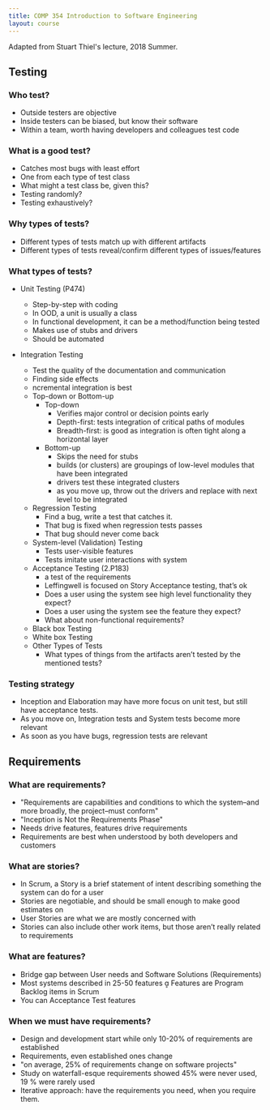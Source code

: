 ```yaml
---
title: COMP 354 Introduction to Software Engineering
layout: course
---
```


Adapted from Stuart Thiel's lecture, 2018 Summer.

<!--more-->

## Testing

### Who test?

* Outside testers are objective
* Inside testers can be biased, but know their software
* Within a team, worth having developers and colleagues test code

### What is a good test?

* Catches most bugs with least effort
* One from each type of test class
* What might a test class be, given this?
* Testing randomly?
* Testing exhaustively?

### Why types of tests?

* Different types of tests match up with different artifacts
* Different types of tests reveal/confirm different types of issues/features

### What types of tests?

* Unit Testing (P474)
    * Step-by-step with coding
    * In OOD, a unit is usually a class
    *  In functional development, it can be a method/function being tested
    * Makes use of stubs and drivers
    * Should be automated

* Integration Testing
    * Test the quality of the documentation and communication
    * Finding side effects
    * ncremental integration is best
    * Top-down or Bottom-up
        *  Top-down
            * Verifies major control or decision points early
            * Depth-first: tests integration of critical paths of modules
            * Breadth-first: is good as integration is often tight along a horizontal layer
		* Bottom-up
            * Skips the need for stubs
            * builds (or clusters) are groupings of low-level modules that have been integrated
            * drivers test these integrated clusters
            * as you move up, throw out the drivers and replace with next level to be integrated
    * Regression Testing
        * Find a bug, write a test that catches it. 
        * That bug is fixed when regression tests passes
        * That bug should never come back
    * System-level (Validation) Testing
       * Tests user-visible features
       * Tests imitate user interactions with system
    * Acceptance Testing (2.P183)
       * a test of the requirements
       * Leffingwell is focused on Story Acceptance testing, that’s ok
       * Does a user using the system see high level functionality they expect?
       * Does a user using the system see the feature they expect?
       * What about non-functional requirements?
    * Black box Testing
    * White box Testing 
    * Other Types of Tests
       * What types of things from the artifacts aren’t tested by the mentioned tests?

### Testing strategy

* Inception and Elaboration may have more focus on unit test, but still have acceptance tests.
* As you move on, Integration tests and System tests become more relevant
* As soon as you have bugs, regression tests are relevant


## Requirements

### What are requirements?

* "Requirements are capabilities and conditions to which the system–and more broadly, the project–must conform"
* "Inception is Not the Requirements Phase"
* Needs drive features, features drive requirements
* Requirements are best when understood by both developers and customers

### What are stories?

* In Scrum, a Story is a brief statement of intent describing something the system can do for a user
* Stories are negotiable, and should be small enough to make good estimates on
* User Stories are what we are mostly concerned with
* Stories can also include other work items, but those aren’t really related to requirements

### What are features?

* Bridge gap between User needs and Software Solutions (Requirements)
* Most systems described in 25-50 features  Features are Program Backlog items in Scrum
* You can Acceptance Test features

### When we must have requirements?

* Design and development start while only 10-20% of requirements are established
* Requirements, even established ones change
* "on average, 25% of requirements change on software projects"
* Study on waterfall-esque requirements showed 45% were never used, 19 % were rarely used
* Iterative approach: have the requirements you need, when you require them.
